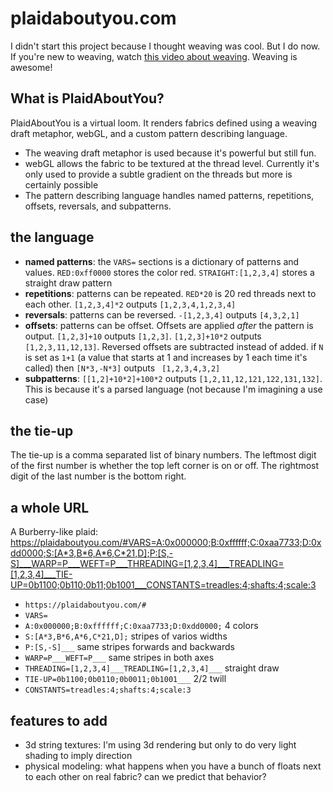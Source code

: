 # plaidaboutyou.com

I didn't start this project because I thought weaving was cool. But I do now. If you're new to weaving, watch [this video about weaving](https://www.thestrangeloop.com/2018/its-just-matrix-multiplication-notation-for-weaving.html). Weaving is awesome!

## What is PlaidAboutYou?

PlaidAboutYou is a virtual loom. It renders fabrics defined using a weaving draft metaphor, webGL, and a custom pattern describing language.
* The weaving draft metaphor is used because it's powerful but still fun.
* webGL allows the fabric to be textured at the thread level. Currently it's only used to provide a subtle gradient on the threads but more is certainly possible
* The pattern describing language handles named patterns, repetitions, offsets, reversals, and subpatterns.

## the language

* **named patterns**: the `VARS=` sections is a dictionary of patterns and values. `RED:0xff0000` stores the color red. `STRAIGHT:[1,2,3,4]` stores a straight draw pattern
* **repetitions**: patterns can be repeated. `RED*20` is 20 red threads next to each other. `[1,2,3,4]*2` outputs `[1,2,3,4,1,2,3,4]`
* **reversals**: patterns can be reversed. `-[1,2,3,4]` outputs `[4,3,2,1]`
* **offsets**: patterns can be offset. Offsets are applied *after* the pattern is output. `[1,2,3]+10` outputs `[1,2,3]`. `[1,2,3]+10*2` outputs `[1,2,3,11,12,13]`. Reversed offsets are subtracted instead of added. if `N` is set as `1+1` (a value that starts at 1 and increases by 1 each time it's called) then `[N*3,-N*3]` outputs ` [1,2,3,4,3,2]`
* **subpatterns**: `[[1,2]+10*2]+100*2` outputs `[1,2,11,12,121,122,131,132]`. This is because it's a parsed language (not because I'm imagining a use case)

## the tie-up

The tie-up is a comma separated list of binary numbers. The leftmost digit of the first number is whether the top left corner is on or off. The rightmost digit of the last number is the bottom right.

## a whole URL

A Burberry-like plaid: <https://plaidaboutyou.com/#VARS=A:0x000000;B:0xffffff;C:0xaa7733;D:0xdd0000;S:[A*3,B*6,A*6,C*21,D];P:[S,-S]___WARP=P___WEFT=P___THREADING=[1,2,3,4]___TREADLING=[1,2,3,4]___TIE-UP=0b1100;0b110;0b11;0b1001___CONSTANTS=treadles:4;shafts:4;scale:3>

* `https://plaidaboutyou.com/#`
* `VARS=`
* `A:0x000000;B:0xffffff;C:0xaa7733;D:0xdd0000;` 4 colors
* `S:[A*3,B*6,A*6,C*21,D];` stripes of varios widths
* `P:[S,-S]___` same stripes forwards and backwards
* `WARP=P___WEFT=P___` same stripes in both axes
* `THREADING=[1,2,3,4]___TREADLING=[1,2,3,4]___` straight draw
* `TIE-UP=0b1100;0b0110;0b0011;0b1001___` 2/2 twill
* `CONSTANTS=treadles:4;shafts:4;scale:3`


## features to add

* 3d string textures: I'm using 3d rendering but only to do very light shading to imply direction
* physical modeling: what happens when you have a bunch of floats next to each other on real fabric? can we predict that behavior?